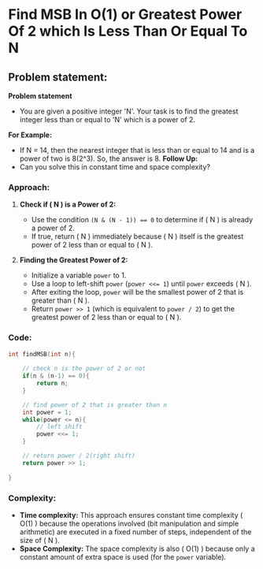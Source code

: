 #  Find MSB In O(1) or Greatest Power Of 2 which Is Less Than Or Equal To N

## Problem statement: 
**Problem statement** 
- You are given a positive integer 'N'. Your task is to find the greatest integer less than or equal to 'N' which is a power of 2.

**For Example:**
- If N = 14, then the nearest integer that is less than or equal to 14 and is a power of two is 8(2^3). So, the answer is 8.
**Follow Up:**
- Can you solve this in constant time and space complexity?

### Approach:
1. **Check if \( N \) is a Power of 2:**
   - Use the condition `(N & (N - 1)) == 0` to determine if \( N \) is already a power of 2.
   - If true, return \( N \) immediately because \( N \) itself is the greatest power of 2 less than or equal to \( N \).

2. **Finding the Greatest Power of 2:**
   - Initialize a variable `power` to 1.
   - Use a loop to left-shift `power` (`power <<= 1`) until `power` exceeds \( N \).
   - After exiting the loop, `power` will be the smallest power of 2 that is greater than \( N \).
   - Return `power >> 1` (which is equivalent to `power / 2`) to get the greatest power of 2 less than or equal to \( N \).

### Code:
```C++
int findMSB(int n){
	
    // check n is the power of 2 or not 
	if(n & (n-1) == 0){
		return n;
	}

    // find power of 2 that is greater than n
	int power = 1;
	while(power <= n){
        // left shift
		power <<= 1;
	}

    // return power / 2(right shift)
	return power >> 1;
	
}
```

### Complexity:
- **Time complexity:** This approach ensures constant time complexity \( O(1) \) because the operations involved (bit manipulation and simple arithmetic) are executed in a fixed number of steps, independent of the size of \( N \).
- **Space Complexity:** The space complexity is also \( O(1) \) because only a constant amount of extra space is used (for the `power` variable).


